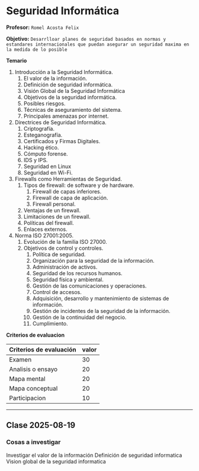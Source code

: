 # Seguridad Informática

**Profesor:** `Romel Acosta Felix`

**Objetivo:** `Desarrlloar planes de seguridad basados en normas y estandares internacionales que puedan asegurar un seguridad maxima en la medida de lo posible`

**Temario**
1. Introducción a la Seguridad Informática. 
	1. El valor de la información. 
	2. Definición de seguridad informática. 
	3. Visión Global de la Seguridad Informática 
	4. Objetivos de la seguridad informática. 
	5. Posibles riesgos. 
	6. Técnicas de aseguramiento del sistema. 
	7. Principales amenazas por internet. 
2. Directrices de Seguridad Informática. 
	1. Criptografía. 
	2. Esteganografía. 
	3. Certificados y Firmas Digitales. 
	4. Hacking ético. 
	5. Cómputo forense.
	6. IDS y IPS. 
	7. Seguridad en Linux 
	8. Seguridad en Wi-Fi. 
3. Firewalls como Herramientas de Seguridad. 
	1. Tipos de firewall: de software y de hardware. 
		1. Firewall de capas inferiores. 
		2. Firewall de capa de aplicación. 
		3. Firewall personal. 
	2. Ventajas de un firewall. 
	3. Limitaciones de un firewall. 
	4. Políticas del firewall. 
	5. Enlaces externos. 
4. Norma ISO 27001:2005. 
	1. Evolución de la familia ISO 27000. 
	2. Objetivos de control y controles. 
		1. Política de seguridad. 
		2. Organización para la seguridad de la información. 
		3. Administración de activos. 
		4. Seguridad de los recursos humanos. 
		5. Seguridad física y ambiental. 
		6. Gestión de las comunicaciones y operaciones. 
		7. Control de accesos. 
		8. Adquisición, desarrollo y mantenimiento de sistemas de información. 
		9. Gestión de incidentes de la seguridad de la información. 
		10. Gestión de la continuidad del negocio. 
		11. Cumplimiento.

**Criterios de evaluacion**

| **Criterios de evaluación**          | valor |
|--------------------------------------|-------|
| Examen                               | 30    |
| Analisis o ensayo                    | 20    |
| Mapa mental                          | 20    |
| Mapa conceptual                      | 20    |
| Participacion                        | 10    |



---

## Clase 2025-08-19

### Cosas a investigar

Investigar el valor de la información
Definición de seguridad informatica
Vision global de la seguridad informatica

